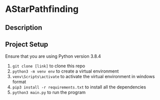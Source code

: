 # AStarPathfinding
## Description
## Project Setup
Ensure that you are using Python version 3.8.4
1. `git clone [link]` to clone this repo
2. `python3 -m venv env` to create a virtual environment
3. `venv\Scripts\activate` to activate the virtual environment in windows format
4. `pip3 install -r requirements.txt` to install all the dependencies
5. `python3 main.py` to run the program
